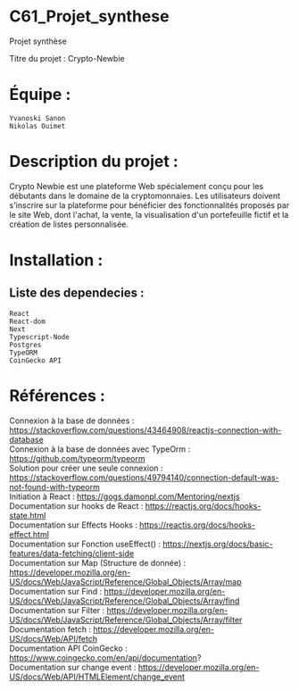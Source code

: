 # C61_Projet_synthese
Projet synthèse


Titre du projet : Crypto-Newbie

Équipe :
=======================================================
	Yvanoski Sanon
	Nikolas Ouimet


	
	
Description du projet :
=======================================================
Crypto Newbie est une plateforme Web spécialement conçu pour les débutants dans le domaine de la cryptomonnaies. Les utilisateurs doivent s'inscrire sur la plateforme pour bénéficier des fonctionnalités proposés par le site Web, dont l'achat, la vente, la visualisation d'un portefeuille fictif et la création de listes personnalisée.


Installation :
=======================================================
Liste des dependecies :
-------------------------------------------------------
	React  
	React-dom  
	Next  
	Typescript-Node  
	Postgres  
	TypeORM  
	CoinGecko API  

Références :
=======================================================
Connexion à la base de données : https://stackoverflow.com/questions/43464908/reactjs-connection-with-database  
Connexion à la base de données avec TypeOrm : https://github.com/typeorm/typeorm  
Solution pour créer une seule connexion : https://stackoverflow.com/questions/49794140/connection-default-was-not-found-with-typeorm  
Initiation à React : https://gogs.damonpl.com/Mentoring/nextjs  
Documentation sur hooks de React : https://reactjs.org/docs/hooks-state.html  
Documentation sur Effects Hooks : https://reactjs.org/docs/hooks-effect.html  
Documentation sur Fonction useEffect() : https://nextjs.org/docs/basic-features/data-fetching/client-side  
Documentation sur Map (Structure de donnée) : https://developer.mozilla.org/en-US/docs/Web/JavaScript/Reference/Global_Objects/Array/map  
Documentation sur Find : https://developer.mozilla.org/en-US/docs/Web/JavaScript/Reference/Global_Objects/Array/find  
Documentation sur Filter : https://developer.mozilla.org/en-US/docs/Web/JavaScript/Reference/Global_Objects/Array/filter  
Documentation fetch : https://developer.mozilla.org/en-US/docs/Web/API/fetch  
Documentation API CoinGecko : https://www.coingecko.com/en/api/documentation?  
Documentation sur change event : https://developer.mozilla.org/en-US/docs/Web/API/HTMLElement/change_event  